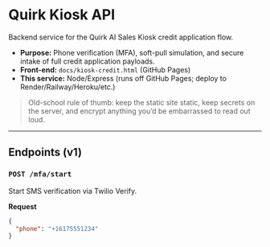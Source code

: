 # Quirk Kiosk API

Backend service for the Quirk AI Sales Kiosk credit application flow.

- **Purpose:** Phone verification (MFA), soft-pull simulation, and secure intake of full credit application payloads.
- **Front-end:** `docs/kiosk-credit.html` (GitHub Pages)
- **This service:** Node/Express (runs off GitHub Pages; deploy to Render/Railway/Heroku/etc.)

> Old-school rule of thumb: keep the static site static, keep secrets on the server, and encrypt anything you’d be embarrassed to read out loud.

---

## Endpoints (v1)

### `POST /mfa/start`
Start SMS verification via Twilio Verify.

**Request**
```json
{
  "phone": "+16175551234"
}

